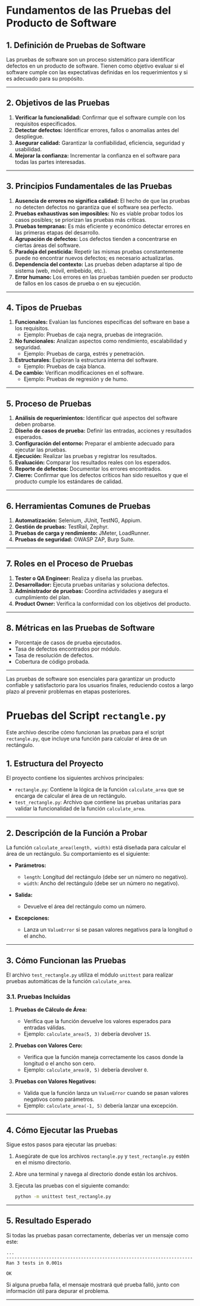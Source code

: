 
# Fundamentos de las Pruebas del Producto de Software

## 1. Definición de Pruebas de Software
Las pruebas de software son un proceso sistemático para identificar defectos en un producto de software. Tienen como objetivo evaluar si el software cumple con las expectativas definidas en los requerimientos y si es adecuado para su propósito.

---

## 2. Objetivos de las Pruebas
1. **Verificar la funcionalidad:** Confirmar que el software cumple con los requisitos especificados.
2. **Detectar defectos:** Identificar errores, fallos o anomalías antes del despliegue.
3. **Asegurar calidad:** Garantizar la confiabilidad, eficiencia, seguridad y usabilidad.
4. **Mejorar la confianza:** Incrementar la confianza en el software para todas las partes interesadas.

---

## 3. Principios Fundamentales de las Pruebas
1. **Ausencia de errores no significa calidad:** El hecho de que las pruebas no detecten defectos no garantiza que el software sea perfecto.
2. **Pruebas exhaustivas son imposibles:** No es viable probar todos los casos posibles; se priorizan las pruebas más críticas.
3. **Pruebas tempranas:** Es más eficiente y económico detectar errores en las primeras etapas del desarrollo.
4. **Agrupación de defectos:** Los defectos tienden a concentrarse en ciertas áreas del software.
5. **Paradoja del pesticida:** Repetir las mismas pruebas constantemente puede no encontrar nuevos defectos; es necesario actualizarlas.
6. **Dependencia del contexto:** Las pruebas deben adaptarse al tipo de sistema (web, móvil, embebido, etc.).
7. **Error humano:** Los errores en las pruebas también pueden ser producto de fallos en los casos de prueba o en su ejecución.

---

## 4. Tipos de Pruebas
1. **Funcionales:** Evalúan las funciones específicas del software en base a los requisitos.
   - Ejemplo: Pruebas de caja negra, pruebas de integración.
2. **No funcionales:** Analizan aspectos como rendimiento, escalabilidad y seguridad.
   - Ejemplo: Pruebas de carga, estrés y penetración.
3. **Estructurales:** Exploran la estructura interna del software.
   - Ejemplo: Pruebas de caja blanca.
4. **De cambio:** Verifican modificaciones en el software.
   - Ejemplo: Pruebas de regresión y de humo.

---

## 5. Proceso de Pruebas
1. **Análisis de requerimientos:** Identificar qué aspectos del software deben probarse.
2. **Diseño de casos de prueba:** Definir las entradas, acciones y resultados esperados.
3. **Configuración del entorno:** Preparar el ambiente adecuado para ejecutar las pruebas.
4. **Ejecución:** Realizar las pruebas y registrar los resultados.
5. **Evaluación:** Comparar los resultados reales con los esperados.
6. **Reporte de defectos:** Documentar los errores encontrados.
7. **Cierre:** Confirmar que los defectos críticos han sido resueltos y que el producto cumple los estándares de calidad.

---

## 6. Herramientas Comunes de Pruebas
1. **Automatización:** Selenium, JUnit, TestNG, Appium.
2. **Gestión de pruebas:** TestRail, Zephyr.
3. **Pruebas de carga y rendimiento:** JMeter, LoadRunner.
4. **Pruebas de seguridad:** OWASP ZAP, Burp Suite.

---

## 7. Roles en el Proceso de Pruebas
1. **Tester o QA Engineer:** Realiza y diseña las pruebas.
2. **Desarrollador:** Ejecuta pruebas unitarias y soluciona defectos.
3. **Administrador de pruebas:** Coordina actividades y asegura el cumplimiento del plan.
4. **Product Owner:** Verifica la conformidad con los objetivos del producto.

---

## 8. Métricas en las Pruebas de Software
- Porcentaje de casos de prueba ejecutados.
- Tasa de defectos encontrados por módulo.
- Tasa de resolución de defectos.
- Cobertura de código probada.

---

Las pruebas de software son esenciales para garantizar un producto confiable y satisfactorio para los usuarios finales, reduciendo costos a largo plazo al prevenir problemas en etapas posteriores.

# Pruebas del Script `rectangle.py`

Este archivo describe cómo funcionan las pruebas para el script `rectangle.py`, que incluye una función para calcular el área de un rectángulo. 

## 1. Estructura del Proyecto

El proyecto contiene los siguientes archivos principales:

- `rectangle.py`: Contiene la lógica de la función `calculate_area` que se encarga de calcular el área de un rectángulo.
- `test_rectangle.py`: Archivo que contiene las pruebas unitarias para validar la funcionalidad de la función `calculate_area`.

---

## 2. Descripción de la Función a Probar

La función `calculate_area(length, width)` está diseñada para calcular el área de un rectángulo. Su comportamiento es el siguiente:

- **Parámetros:**
  - `length`: Longitud del rectángulo (debe ser un número no negativo).
  - `width`: Ancho del rectángulo (debe ser un número no negativo).
  
- **Salida:**
  - Devuelve el área del rectángulo como un número.
  
- **Excepciones:**
  - Lanza un `ValueError` si se pasan valores negativos para la longitud o el ancho.

---

## 3. Cómo Funcionan las Pruebas

El archivo `test_rectangle.py` utiliza el módulo `unittest` para realizar pruebas automáticas de la función `calculate_area`. 

### 3.1. Pruebas Incluidas

1. **Pruebas de Cálculo de Área:**
   - Verifica que la función devuelve los valores esperados para entradas válidas.
   - Ejemplo: `calculate_area(5, 3)` debería devolver `15`.

2. **Pruebas con Valores Cero:**
   - Verifica que la función maneja correctamente los casos donde la longitud o el ancho son cero.
   - Ejemplo: `calculate_area(0, 5)` debería devolver `0`.

3. **Pruebas con Valores Negativos:**
   - Valida que la función lanza un `ValueError` cuando se pasan valores negativos como parámetros.
   - Ejemplo: `calculate_area(-1, 5)` debería lanzar una excepción.

---

## 4. Cómo Ejecutar las Pruebas

Sigue estos pasos para ejecutar las pruebas:

1. Asegúrate de que los archivos `rectangle.py` y `test_rectangle.py` estén en el mismo directorio.
2. Abre una terminal y navega al directorio donde están los archivos.
3. Ejecuta las pruebas con el siguiente comando:

   ```bash
   python -m unittest test_rectangle.py
   ```

---

## 5. Resultado Esperado

Si todas las pruebas pasan correctamente, deberías ver un mensaje como este:

```
...
----------------------------------------------------------------------
Ran 3 tests in 0.001s

OK
```

Si alguna prueba falla, el mensaje mostrará qué prueba falló, junto con información útil para depurar el problema.

---

